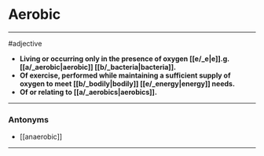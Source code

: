 # Aerobic
---
#adjective
- **Living or occurring only in the presence of oxygen [[e/_e|e]].g. [[a/_aerobic|aerobic]] [[b/_bacteria|bacteria]].**
- **Of exercise, performed while maintaining a sufficient supply of oxygen to meet [[b/_bodily|bodily]] [[e/_energy|energy]] needs.**
- **Of or relating to [[a/_aerobics|aerobics]].**
---
### Antonyms
- [[anaerobic]]
---
